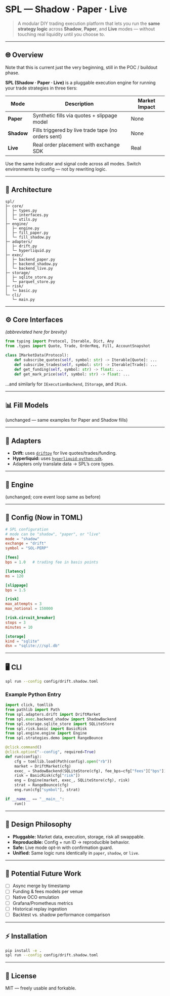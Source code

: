 # **SPL — Shadow · Paper · Live**

> A modular DIY trading execution platform that lets you run the **same strategy logic** across
> **Shadow**, **Paper**, and **Live** modes — without touching real liquidity until you choose to.

---

## 🌐 Overview

Note that this is current just the very beginning, still in the POC / buildout phase.

**SPL (Shadow · Paper · Live)** is a pluggable execution engine for running your trade strategies in three tiers:

| Mode       | Description                                         | Market Impact |
| ---------- | --------------------------------------------------- | ------------- |
| **Paper**  | Synthetic fills via quotes + slippage model         | None          |
| **Shadow** | Fills triggered by live trade tape (no orders sent) | None          |
| **Live**   | Real order placement with exchange SDK              | Real          |

Use the same indicator and signal code across all modes.
Switch environments by config — not by rewriting logic.

---

## 🧱 Architecture

```
spl/
├─ core/
│  ├─ types.py
│  ├─ interfaces.py
│  └─ utils.py
├─ engine/
│  ├─ engine.py
│  ├─ fill_paper.py
│  └─ fill_shadow.py
├─ adapters/
│  ├─ drift.py
│  └─ hyperliquid.py
├─ exec/
│  ├─ backend_paper.py
│  ├─ backend_shadow.py
│  └─ backend_live.py
├─ storage/
│  ├─ sqlite_store.py
│  └─ parquet_store.py
├─ risk/
│  └─ basic.py
└─ cli/
   └─ main.py
```

---

## ⚙️ Core Interfaces

*(abbreviated here for brevity)*

```python
from typing import Protocol, Iterable, Dict, Any
from .types import Quote, Trade, OrderReq, Fill, AccountSnapshot

class IMarketData(Protocol):
    def subscribe_quotes(self, symbol: str) -> Iterable[Quote]: ...
    def subscribe_trades(self, symbol: str) -> Iterable[Trade]: ...
    def get_funding(self, symbol: str) -> float: ...
    def get_mark_price(self, symbol: str) -> float: ...
```

…and similarly for `IExecutionBackend`, `IStorage`, and `IRisk`.

---

## 📊 Fill Models

(unchanged — same examples for Paper and Shadow fills)

---

## 🔌 Adapters

* **Drift:** uses [`driftpy`](https://github.com/drift-labs/driftpy) for live quotes/trades/funding.
* **Hyperliquid:** uses [`hyperliquid-python-sdk`](https://github.com/hyperliquid-dex/hyperliquid-python-sdk).
* Adapters only translate data → SPL’s core types.

---

## 🧮 Engine

(unchanged; core event loop same as before)

---

## 🧾 Config (Now in TOML)

```toml
# SPL configuration
# mode can be "shadow", "paper", or "live"
mode = "shadow"
exchange = "drift"
symbol = "SOL-PERP"

[fees]
bps = 1.0   # trading fee in basis points

[latency]
ms = 120

[slippage]
bps = 1.5

[risk]
max_attempts = 3
max_notional = 150000

[risk.circuit_breaker]
stops = 3
minutes = 10

[storage]
kind = "sqlite"
dsn = "sqlite:///spl.db"
```
---

## 🖥️ CLI

```bash
spl run --config config/drift.shadow.toml
```

### Example Python Entry

```python
import click, tomllib
from pathlib import Path
from spl.adapters.drift import DriftMarket
from spl.exec.backend_shadow import ShadowBackend
from spl.storage.sqlite_store import SQLiteStore
from spl.risk.basic import BasicRisk
from spl.engine.engine import Engine
from spl.strategies.demo import RangeBounce

@click.command()
@click.option("--config", required=True)
def run(config):
    cfg = tomllib.load(Path(config).open("rb"))
    market = DriftMarket(cfg)
    exec_ = ShadowBackend(SQLiteStore(cfg), fee_bps=cfg["fees"]["bps"])
    risk = BasicRisk(cfg["risk"])
    eng = Engine(market, exec_, SQLiteStore(cfg), risk)
    strat = RangeBounce(cfg)
    eng.run(cfg["symbol"], strat)

if __name__ == "__main__":
    run()
```

---

## 🧠 Design Philosophy

* **Pluggable:** Market data, execution, storage, risk all swappable.
* **Reproducible:** Config + run ID → reproducible behavior.
* **Safe:** Live mode opt-in with confirmation guard.
* **Unified:** Same logic runs identically in `paper`, `shadow`, or `live`.

---

## 🧩 Potential Future Work

* [ ] Async merge by timestamp
* [ ] Funding & fees models per venue
* [ ] Native OCO emulation
* [ ] Grafana/Prometheus metrics
* [ ] Historical replay ingestion
* [ ] Backtest vs. shadow performance comparison

---

## ⚡ Installation

```bash
pip install -e .
spl run --config config/drift.shadow.toml
```

---

## 📜 License

MIT — freely usable and forkable.
